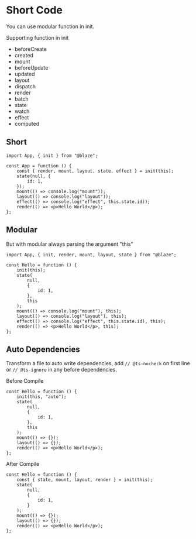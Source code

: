 # Short Code

You can use modular function in init.

Supporting function in init

-   beforeCreate
-   created
-   mount
-   beforeUpdate
-   updated
-   layout
-   dispatch
-   render
-   batch
-   state
-   watch
-   effect
-   computed

## Short

```tsx
import App, { init } from "@blaze";

const App = function () {
    const { render, mount, layout, state, effect } = init(this);
    state(null, {
        id: 1,
    });
    mount(() => console.log("mount"));
    layout(() => console.log("layout"));
    effect(() => console.log("effect", this.state.id));
    render(() => <p>Hello World</p>);
};
```

## Modular

But with modular always parsing the argument "this"

```tsx
import App, { init, render, mount, layout, state } from "@blaze";

const Hello = function () {
    init(this);
    state(
        null,
        {
            id: 1,
        },
        this
    );
    mount(() => console.log("mount"), this);
    layout(() => console.log("layout"), this);
    effect(() => console.log("effect", this.state.id), this);
    render(() => <p>Hello World</p>, this);
};
```

## Auto Dependencies

Transform a file to auto write dependencies, add `// @ts-nocheck` on first line or `// @ts-ignore` in any before dependencies.

Before Compile

```tsx
const Hello = function () {
    init(this, "auto");
    state(
        null,
        {
            id: 1,
        },
        this
    );
    mount(() => {});
    layout(() => {});
    render(() => <p>Hello World</p>);
};
```

After Compile

```tsx
const Hello = function () {
    const { state, mount, layout, render } = init(this);
    state(
        null,
        {
            id: 1,
        }
    );
    mount(() => {});
    layout(() => {});
    render(() => <p>Hello World</p>);
};
```